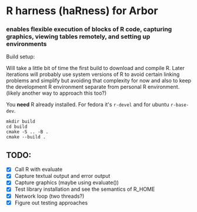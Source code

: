 # R harness (haRness) for Arbor
### enables flexible execution of blocks of R code, capturing graphics, viewing tables remotely, and setting up environments

Build setup:

Will take a little bit of time the first build to download and compile R. Later iterations will probably
use system versions of R to avoid certain linking problems and simplify but avoiding that complexity for now
and also to keep the development R environment separate from personal R environment. (likely another way to approach
this too?)

You **need** R already installed. For fedora it's `r-devel` and for ubuntu `r-base-dev`.
```
mkdir build
cd build
cmake -S .. -B .
cmake --build .
```
## TODO:
- [X] Call R with evaluate
- [X] Capture textual output and error output
- [X] Capture graphics (maybe using evaluate())
- [X] Test library installation and see the semantics of R_HOME
- [X] Network loop (two threads?)
- [X] Figure out testing approaches
